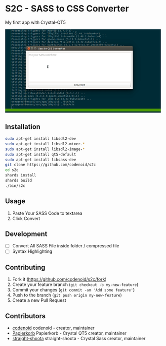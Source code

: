 # S2C - SASS to CSS Converter

My first app with Crystal-QT5

![Example](https://raw.githubusercontent.com/Muonyet/s2c/master/demo/s2c_demo.gif)

## Installation

```bash
sudo apt-get install libsdl2-dev
sudo apt-get install libsdl2-mixer-*
sudo apt-get install libsdl2-image-*
sudo apt-get install qt5-default
sudo apt-get install libsass-dev
git clone https://github.com/codenoid/s2c
cd s2c
shards install
shards build
./bin/s2c
```

## Usage

1. Paste Your SASS Code to textarea
2. Click Convert

## Development

- [ ] Convert All SASS File inside folder / compressed file
- [ ] Syntax Highlighting

## Contributing

1. Fork it (<https://github.com/codenoid/s2c/fork>)
2. Create your feature branch (`git checkout -b my-new-feature`)
3. Commit your changes (`git commit -am 'Add some feature'`)
4. Push to the branch (`git push origin my-new-feature`)
5. Create a new Pull Request

## Contributors

- [codenoid](https://github.com/codenoid) codenoid - creator, maintainer
- [Papierkorb](https://github.com/Papierkorb/qt5.cr) Papierkorb - Crystal QT5 creator, maintainer
- [straight-shoota](https://github.com/straight-shoota/sass.cr) straight-shoota - Crystal Sass creator, maintainer
